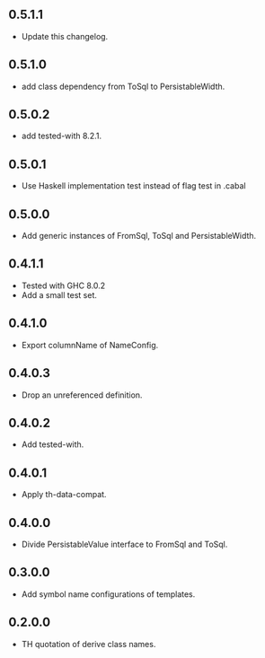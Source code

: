 <!-- -*- Markdown -*- -->

## 0.5.1.1

- Update this changelog.

## 0.5.1.0

- add class dependency from ToSql to PersistableWidth.

## 0.5.0.2

- add tested-with 8.2.1.

## 0.5.0.1

- Use Haskell implementation test instead of flag test in .cabal

## 0.5.0.0

- Add generic instances of FromSql, ToSql and PersistableWidth.

## 0.4.1.1

- Tested with GHC 8.0.2
- Add a small test set.

## 0.4.1.0

- Export columnName of NameConfig.

## 0.4.0.3

- Drop an unreferenced definition.

## 0.4.0.2

- Add tested-with.

## 0.4.0.1

- Apply th-data-compat.

## 0.4.0.0

- Divide PersistableValue interface to FromSql and ToSql.

## 0.3.0.0

- Add symbol name configurations of templates.

## 0.2.0.0

- TH quotation of derive class names.
